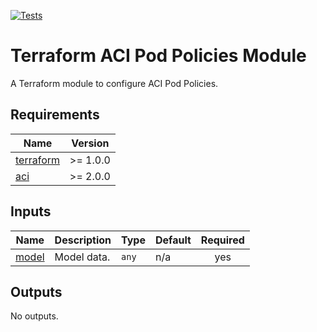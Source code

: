 <!-- BEGIN_TF_DOCS -->
[![Tests](https://github.com/netascode/terraform-aci-nac-pod-policies/actions/workflows/test.yml/badge.svg)](https://github.com/netascode/terraform-aci-nac-pod-policies/actions/workflows/test.yml)

# Terraform ACI Pod Policies Module

A Terraform module to configure ACI Pod Policies.

## Requirements

| Name | Version |
|------|---------|
| <a name="requirement_terraform"></a> [terraform](#requirement\_terraform) | >= 1.0.0 |
| <a name="requirement_aci"></a> [aci](#requirement\_aci) | >= 2.0.0 |

## Inputs

| Name | Description | Type | Default | Required |
|------|-------------|------|---------|:--------:|
| <a name="input_model"></a> [model](#input\_model) | Model data. | `any` | n/a | yes |

## Outputs

No outputs.
<!-- END_TF_DOCS -->
